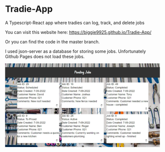 # Tradie-App
A Typescript-React app where tradies can log, track, and delete jobs

You can visit this website here: https://biggie9925.github.io/Tradie-App/

Or you can find the code in the master branch.

I used json-server as a database for storing some jobs. Unfortunately Github Pages does not load these jobs.

![alt text](https://github.com/biggie9925/Tradie-App/blob/main/pending_jobs.jpg?raw=true)


